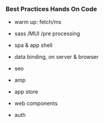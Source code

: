 
### Best Practices Hands On Code

- warm up: fetch/ms
- sass /MUI /pre processing
- spa & app shell

- data binding, on server & browser
- seo
- amp 

- app store 
- web components
- auth

